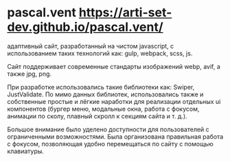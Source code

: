 # pascal.vent https://arti-set-dev.github.io/pascal.vent/

адаптивный сайт, разработанный на чистом javascript, с использованием таких технологий как: gulp, webpack, scss, js.

Сайт поддерживает современные стандарты изображений webp, avif, а также jpg, png.

При разработке использовались такие библиотеки как: Swiper, JustValidate. По мимо данных библиотек, использовались также и собственные простые и лёгкие наработки для реализации отдельных ui компонентов (бургер меню, модальные окна, работа с фокусом, анимации по сколу, плавный скролл к секциям сайта и т. д.).

Большое внимание было уделено доступности для пользователей с ограниченными возможностями. Была организована правильная работа с фокусом, позволяющая удобно перемещаться по сайту с помощью клавиатуры.
